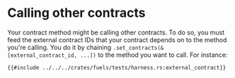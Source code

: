 # Calling other contracts

Your contract method might be calling other contracts. To do so, you must feed the external contract IDs that your contract depends on to the method you're calling. You do it by chaining `.set_contracts(&[external_contract_id, ...])` to the method you want to call. For instance:

```rust,ignore
{{#include ../../../crates/fuels/tests/harness.rs:external_contract}}
```
